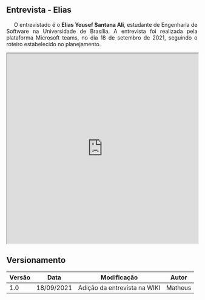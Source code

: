 ## Entrevista - Elias

<p style="text-indent: 20px; text-align: justify">
O entrevistado é o <b>Elias Yousef Santana Ali</b>, estudante de Engenharia de Software na Universidade de Brasília. A entrevista foi realizada pela plataforma Microsoft teams, no dia 18 de setembro de 2021, seguindo o roteiro estabelecido no planejamento.
</p>

<iframe width="100%" height="500px" src="https://www.youtube.com/embed/6dLrRXH1a_U" allowfullscreen></iframe>


## Versionamento

| Versão | Data | Modificação | Autor |
|--|--|--|--|
| 1.0 | 18/09/2021 | Adição da entrevista na WIKI | Matheus |